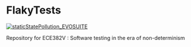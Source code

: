 # FlakyTests
[![staticStatePollution_EVOSUITE](https://github.com/1sand0s/FlakyTests/actions/workflows/staticStatePollution_EVOSUITE.yml/badge.svg)](https://github.com/1sand0s/FlakyTests/actions/workflows/staticStatePollution_EVOSUITE.yml)

Repository for ECE382V : Software testing in the era of non-determinism
